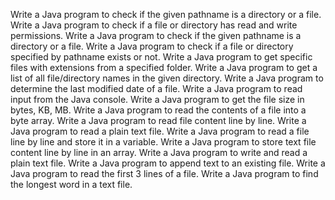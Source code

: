 Write a Java program to check if the given pathname is a directory or a file.
Write a Java program to check if a file or directory has read and write permissions.
Write a Java program to check if the given pathname is a directory or a file.
Write a Java program to check if a file or directory specified by pathname exists or not.
Write a Java program to get specific files with extensions from a specified folder.
Write a Java program to get a list of all file/directory names in the given directory.
Write a Java program to determine the last modified date of a file.
Write a Java program to read input from the Java console.
Write a Java program to get the file size in bytes, KB, MB.
Write a Java program to read the contents of a file into a byte array.
Write a Java program to read file content line by line.
Write a Java program to read a plain text file.
Write a Java program to read a file line by line and store it in a variable.
Write a Java program to store text file content line by line in an array.
Write a Java program to write and read a plain text file.
Write a Java program to append text to an existing file.
Write a Java program to read the first 3 lines of a file.
Write a Java program to find the longest word in a text file.